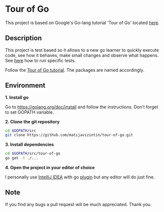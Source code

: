 # Tour of Go

This project is based on Google's Go-lang tutorial 'Tour of Go' located <a href="https://tour.golang.org">here</a>.

## Description

This project is test based so it allows to a new go learner to quickly execute code, see how it behaves, make small changes and observe what happens. See <a href="http://blog.gaku.net/match/">here</a> how to run specific tests.

Follow the <a href="https://tour.golang.org">Tour of Go tutorial</a>. The packages are named accordingly.

## Environment

**1. Install go**

Go to https://golang.org/doc/install and follow the instructions. Don't forget to set GOPATH variable.

**2. Clone the git repository**
```bash
cd $GOPATH/src
git clone https://github.com/matijavizintin/tour-of-go.git
```

**3. Install dependencies**
```bash
cd $GOPATH/src/tour-of-go
go get -t ./...
```

**4. Open the project in your editor of choice**

I personally use <a href="https://www.jetbrains.com/idea/">IntelliJ IDEA<a/> with go <a href="https://github.com/go-lang-plugin-org">plugin</a> but any editor will do just fine.

## Note

If you find any bugs a pull request will be much appreciated. Thank you.
